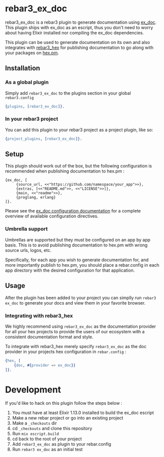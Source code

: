 # rebar3_ex_doc

rebar3_ex_doc is a rebar3 plugin to generate documentation using [ex_doc](https://github.com/elixir-lang/ex_doc). This
plugin ships with ex_doc as an escript, thus you don't need to worry about having Elixir installed nor compiling
the ex_doc dependencies.

This plugin can be used to generate documentation on its own and also integrates with [rebar3_hex](https://github.com/erlef/rebar3_hex) for publishing documentation to go along with your packages on [hex.pm](https://hex.pm/).

## Installation

### As a global plugin

Simply add `rebar3_ex_doc` to the plugins section in your global `rebar3.config`

```erlang
{plugins, [rebar3_ex_doc]}.
```

### In your rebar3 project

You can add this plugin to your rebar3 project as a project plugin, like so:

```erlang
{project_plugins, [rebar3_ex_doc]}.
```

## Setup

This plugin should work out of the box, but the following configuration is recommended when publishing documentation to
hex.pm :

```
{ex_doc, [
     {source_url, <<"https://github.com/namespace/your_app">>},
     {extras, [<<"README.md">>, <<"LICENSE">>]},
     {main, <<"readme">>},
     {proglang, erlang}
]}.
```

Please see the [ex_doc configuration documentation](https://hexdocs.pm/ex_doc/Mix.Tasks.Docs.html#module-configuration)
for a complete overview of available configuration directives.

### Umbrella support

Umbrellas are supported but they must be configured on an app by app basis. This is to avoid publishing documentation to
hex.pm with wrong source urls, logos, etc.

Specifically, for each app you wish to generate documentation for, and more importantly publish to hex.pm, you should
place a rebar.config in each app directory with the desired configuration for that application.

## Usage

After the plugin has been added to your project you can simplly run `rebar3 ex_doc` to generate your docs and view them
in your favorite browser.

### Integrating with rebar3_hex

We highly recommend using `rebar3_ex_doc` as the documentation provider for all your hex projects to provide the users
of our ecosystem with a consistent documentation format and style.

To integrate with rebar3_hex merely specify `rebar3_ex_doc` as the doc provider in your projects
hex configuration in `rebar.config` :

```erlang
{hex, [
    {doc, #{provider => ex_doc}}
]}.
```

# Development

If you'd like to hack on this plugin follow the steps below :

1. You must have at least Elixir 1.13.0 installed to build the ex_doc escript
2. Make a new rebar project or go into an existing project
3. Make a `_checkouts` dir
4. cd `_checkouts` and clone this repository
5. Run `mix escript.build`
6. cd back to the root of your project
7. Add `rebar3_ex_doc` as plugin to your rebar.config
8. Run `rebar3 ex_doc` as an initial test
